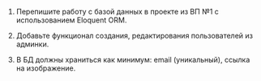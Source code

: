 1. Перепишите работу с базой данных в проекте из ВП №1 с использованием Eloquent ORM.

2. Добавьте функционал создания, редактирования пользователей из админки. 
   
3. В БД должны храниться как минимум: email (уникальный), ссылка на изображение.
